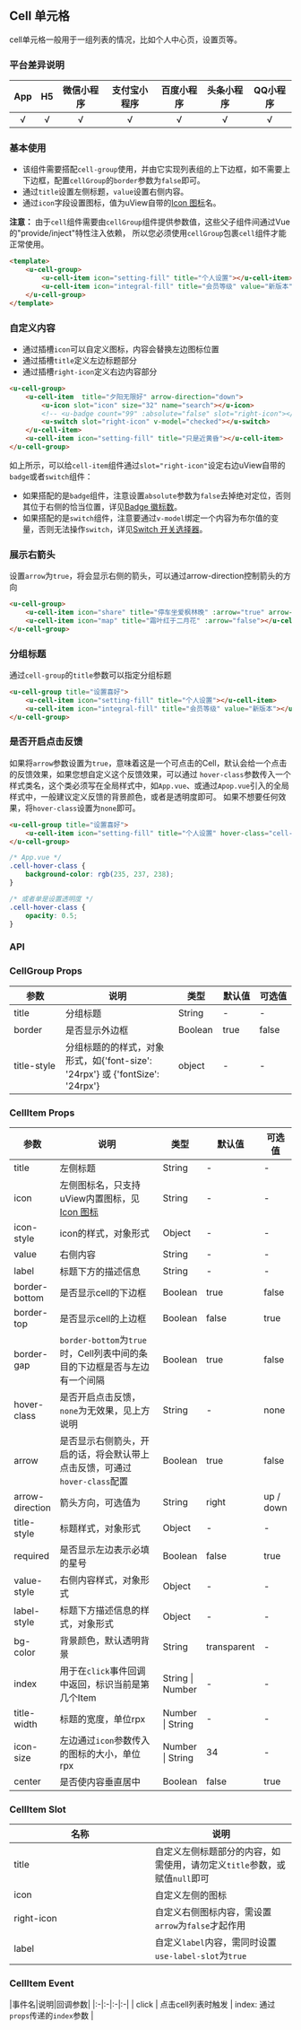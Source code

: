 ## Cell 单元格 <to-api/>

<demo-model url="/pages/componentsC/cell/index"></demo-model>


cell单元格一般用于一组列表的情况，比如个人中心页，设置页等。

### 平台差异说明

|App|H5|微信小程序|支付宝小程序|百度小程序|头条小程序|QQ小程序|
|:-:|:-:|:-:|:-:|:-:|:-:|:-:|
|√|√|√|√|√|√|√|

### 基本使用

- 该组件需要搭配`cell-group`使用，并由它实现列表组的上下边框，如不需要上下边框，配置`cellGroup`的`border`参数为`false`即可。
- 通过`title`设置左侧标题，`value`设置右侧内容。
- 通过`icon`字段设置图标，值为uView自带的[Icon 图标](/components/icon.html)名。

**注意：** 由于`cell`组件需要由`cellGroup`组件提供参数值，这些父子组件间通过Vue的"provide/inject"特性注入依赖，
所以您必须使用`cellGroup`包裹`cell`组件才能正常使用。

```html
<template>
	<u-cell-group>
		<u-cell-item icon="setting-fill" title="个人设置"></u-cell-item>
		<u-cell-item icon="integral-fill" title="会员等级" value="新版本"></u-cell-item>
	</u-cell-group>
</template>
```

### 自定义内容

- 通过插槽`icon`可以自定义图标，内容会替换左边图标位置
- 通过插槽`title`定义左边标题部分
- 通过插槽`right-icon`定义右边内容部分

```html
<u-cell-group>
	<u-cell-item  title="夕阳无限好" arrow-direction="down">
		<u-icon slot="icon" size="32" name="search"></u-icon>
		<!-- <u-badge count="99" :absolute="false" slot="right-icon"></u-badge> -->
		<u-switch slot="right-icon" v-model="checked"></u-switch>
	</u-cell-item>
	<u-cell-item icon="setting-fill" title="只是近黄昏"></u-cell-item>
</u-cell-group>
```

如上所示，可以给`cell-item`组件通过`slot="right-icon"`设定右边uView自带的`badge`或者`switch`组件：
- 如果搭配的是`badge`组件，注意设置`absolute`参数为`false`去掉绝对定位，否则其位于右侧的恰当位置，详见[Badge 徽标数](/components/badge.html)。
- 如果搭配的是`switch`组件，注意要通过`v-model`绑定一个内容为布尔值的变量，否则无法操作`switch`，详见[Switch 开关选择器](/components/switch.html)。

### 展示右箭头

设置`arrow`为`true`，将会显示右侧的箭头，可以通过arrow-direction控制箭头的方向

```html
<u-cell-group>
	<u-cell-item icon="share" title="停车坐爱枫林晚" :arrow="true" arrow-direction="down"></u-cell-item>
	<u-cell-item icon="map" title="霜叶红于二月花" :arrow="false"></u-cell-item>
</u-cell-group>
```

### 分组标题

通过`cell-group`的`title`参数可以指定分组标题

```html
<u-cell-group title="设置喜好">
	<u-cell-item icon="setting-fill" title="个人设置"></u-cell-item>
	<u-cell-item icon="integral-fill" title="会员等级" value="新版本"></u-cell-item>
</u-cell-group>
```


### 是否开启点击反馈

如果将`arrow`参数设置为`true`，意味着这是一个可点击的Cell，默认会给一个点击的反馈效果，如果您想自定义这个反馈效果，可以通过
`hover-class`参数传入一个样式类名，这个类必须写在全局样式中，如`App.vue`、或通过`Apop.vue`引入的全局样式中，一般建议定义反馈的背景颜色，或者是透明度即可。
如果不想要任何效果，将`hover-class`设置为`none`即可。

```html
<u-cell-group title="设置喜好">
	<u-cell-item icon="setting-fill" title="个人设置" hover-class="cell-hover-class"></u-cell-item>
</u-cell-group>
```

```css
/* App.vue */
.cell-hover-class {
	background-color: rgb(235, 237, 238);
}

/* 或者单是设置透明度 */
.cell-hover-class {
	opacity: 0.5;
}
```

### API

### CellGroup Props

| 参数          | 说明            | 类型            | 默认值             |  可选值   |
|-------------  |---------------- |---------------|------------------ |-------- |
| title | 分组标题  | String | - | - |
| border | 是否显示外边框 | Boolean  | true | false |
| title-style | 分组标题的的样式，对象形式，如{'font-size': '24rpx'} 或 {'fontSize': '24rpx'} | object  | - | - |

### CellItem Props

| 参数          | 说明            | 类型            | 默认值             |  可选值   |
|-------------  |---------------- |---------------|------------------ |-------- |
| title | 左侧标题  | String | - | - |
| icon | 左侧图标名，只支持uView内置图标，见[Icon 图标](/components/icon.html) | String  | - | - |
| icon-style <Badge text="1.4.0" /> | icon的样式，对象形式 | Object | - | - |
| value | 右侧内容 | String  | - | - |
| label | 标题下方的描述信息 | String | - | - |
| border-bottom | 是否显示cell的下边框 | Boolean  | true | false |
| border-top | 是否显示cell的上边框 | Boolean  | false | true |
| border-gap | `border-bottom`为`true`时，Cell列表中间的条目的下边框是否与左边有一个间隔 <Badge type="error" text="1.4.0已废弃" />  | Boolean  | true | false |
| hover-class | 是否开启点击反馈，`none`为无效果，见上方说明 | String  | - | none |
| arrow | 是否显示右侧箭头，开启的话，将会默认带上点击反馈，可通过`hover-class`配置 | Boolean | true | false |
| arrow-direction | 箭头方向，可选值为 | String  | right | up / down |
| title-style | 标题样式，对象形式 | Object | - | - |
| required | 是否显示左边表示必填的星号 | Boolean | false | true |
| value-style | 右侧内容样式，对象形式 | Object | - | - |
| label-style | 标题下方描述信息的样式，对象形式 | Object | - | - |
| bg-color | 背景颜色，默认透明背景 | String  | transparent | - |
| index | 用于在`click`事件回调中返回，标识当前是第几个Item  | String \| Number | - | - |
| title-width | 标题的宽度，单位rpx | Number \| String | - | - |
| icon-size | 左边通过`icon`参数传入的图标的大小，单位rpx | Number \| String | 34 | - |
| center | 是否使内容垂直居中 | Boolean | false | true |


### CellItem Slot

| 名称          | 说明            |
|-------------  |---------------- |
| title | 自定义左侧标题部分的内容，如需使用，请勿定义`title`参数，或赋值`null`即可  |
| icon | 自定义左侧的图标 |
| right-icon | 自定义右侧图标内容，需设置`arrow`为`false`才起作用 |
| label | 自定义`label`内容，需同时设置`use-label-slot`为`true` |

### CellItem Event

|事件名|说明|回调参数|
|:-|:-|:-|:-|
| click | 点击cell列表时触发 | index: 通过`props`传递的`index`参数 |



<style scoped>
h3[id=cellgroup-props] + table thead tr th:nth-child(2){
	width: 40%;
}

h3[id=cellitem-props] + table thead tr th:nth-child(2){
	width: 40%;
}

h3[id=cellitem-slot] + table thead tr th:nth-child(2){
	width: 50%;
}
</style>